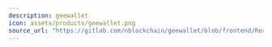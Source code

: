 ```yaml
---
description: geewallet
icon: assets/products/geewallet.png
source_url: "https://gitlab.com/nblockchain/geewallet/blob/frontend/ReadMe.md"
--- 
```

